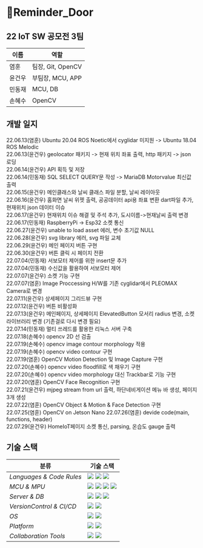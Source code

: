 # 🚪Reminder_Door

## 22 IoT SW 공모전 3팀

|이름|역할|
|---|--------|
|염훈|팀장, Git, OpenCV|
|윤건우|부팀장, MCU, APP|
|민동재|MCU, DB|
|손혜수|OpenCV|

##  개발 일지
22.06.13(염훈) Ubuntu 20.04 ROS Noetic에서 cyglidar 미지원 -> Ubuntu 18.04 ROS Melodic   
22.06.13(윤건우) geolocator 패키지 -> 현재 위치 좌표 출력, http 패키지 -> json 로딩   
22.06.14(윤건우) API 획득 및 저장   
22.06.14(민동재) SQL SELECT QUERY문 작성 -> MariaDB Motorvalue 최신값 출력   
22.06.15(윤건우) 메인클래스와 날씨 클래스 파일 분할, 날씨 레이아웃   
22.06.16(윤건우) 홈화면 날씨 위젯 출력, 공공데이터 api용 좌표 변환 dart파일 추가, 현재위치 json 데이터 이슈   
22.06.17(윤건우) 현재위치 이슈 해결 및 주석 추가, 도시이름->현재날씨 출력 변경   
22.06.17(민동재) RaspberryPi -> Esp32 소켓 통신   
22.06.27(윤건우) unable to load asset 에러, 변수 초기값 NULL   
22.06.28(윤건우) svg library 에러, svg 파일 교체   
22.06.29(윤건우) 메인 페이지 버튼 구현   
22.06.30(윤건우) 버튼 클릭 시 페이지 전환   
22.07.04(민동재) 서보모터 제어를 위한 insert문 추가   
22.07.04(민동재) 수신값을 활용하여 서보모터 제어   
22.07.07(윤건우) 소켓 기능 구현   
22.07.07(염훈) Image Proccessing H/W를 기존 cyglidar에서 PLEOMAX Camera로 변경   
22.07.11(윤건우) 상세페이지 그리드뷰 구현   
22.07.12(윤건우) 버튼 비활성화   
22.07.13(윤건우) 메인페이지, 상세페이지 ElevatedButton 모서리 radius 변경, 소켓 라이브러리 변경 (기존걸로 다시 변경 필요)  
22.07.14(민동재) 멀티 쓰레드를 활용한 리눅스 서버 구축    
22.07.18(손혜수) opencv 2D 선 검출     
22.07.19(손혜수) opencv image contour morphology 적용     
22.07.19(손혜수) opencv video contour 구현   
22.07.19(염훈) OpenCV Motion Detection 및 Image Capture 구현   
22.07.20(손혜수) opencv video floodfill로 색 채우기 구현   
22.07.20(손혜수) opencv video morphology 대신 Trackbar로 기능 구현   
22.07.20(염훈) OpenCV Face Recognition 구현   
22.07.21(윤건우) mjpeg stream from url 출력, 하단네비게이션 메뉴 바 생성, 페이지 3개 생성   
22.07.22(염훈) OpenCV Object & Motion & Face Detection 구현   
22.07.25(염훈) OpenCV on Jetson Nano
22.07.26(염훈) devide code(main, functions, header)   
22.07.29(윤건우) HomeIoT페이지 소켓 통신, parsing, 온습도 gauge 출력   

## 기술 스택

| <center>분류</center> |<center>기술 스택</center>|
| :-------------------- | :----------------------------------------------------------------------------------------------------------------------------------------------------------------------------------------------------------------------------------------------------------------------------------------------------------------------------------------------------------------------------------------------------------------------------------------- |
| *Languages & Code Rules*|<img src="https://img.shields.io/badge/C-A8B9CC?style=flat-square&logo=C&logoColor=white"/> <img src="https://img.shields.io/badge/C++-00599C?style=flat-square&logo=C%2B%2B&logoColor=white"/> <img src="https://img.shields.io/badge/Dart-0175C2?style=flat-square&logo=Dart&logoColor=white"/>|
| *MCU & MPU*| <img src="https://img.shields.io/badge/Arduino Pro Mini-00979D?style=flat-square&logo=Arduino&logoColor=white"/> <img src="https://img.shields.io/badge/ESP32-E7352C?style=flat-square&logo=Espressif&logoColor=white"/> <img src="https://img.shields.io/badge/Raspberry Pi 4-A22846?style=flat-square&logo=Raspberry Pi&logoColor=white"/> <img src="https://img.shields.io/badge/Jetson Nano-76B900?style=flat-square&logo=NVIDIA&logoColor=white"/> |
| *Server & DB*|<img src="https://img.shields.io/badge/Apache-D22128?style=flat-square&logo=Apache&logoColor=white"/> <img src="https://img.shields.io/badge/PHP-777BB4?style=flat-square&logo=PHP&logoColor=white"/> <img src="https://img.shields.io/badge/MySQL-4479A1?style=flat-square&logo=MySQL&logoColor=white"/>|
| *VersionControl & CI/CD*| <img src="https://img.shields.io/badge/Git-F05032?style=flat-square&logo=Git&logoColor=white"/> <img src="https://img.shields.io/badge/GitHub-181717?style=flat-square&logo=GitHub&logoColor=white"/>|
| *OS*|<img src="https://img.shields.io/badge/Windows 10-0078D6?style=flat-square&logo=Windows&logoColor=white"/> <img src="https://img.shields.io/badge/Ubuntu 18.04-E95420?style=flat-square&logo=Ubuntu&logoColor=white"/>|
| *Platform*| <img src="https://img.shields.io/badge/OpenCV-5C3EE8?style=flat-square&logo=OpenCV&logoColor=white"/> <img src="https://img.shields.io/badge/Flutter-02569B?style=flat-square&logo=Flutter&logoColor=white"/>|
| *Collaboration Tools*|<img src="https://img.shields.io/badge/Google Docs-4285F4?style=flat-square&logo=Google&logoColor=white"/>  <img src="https://img.shields.io/badge/Notion-000000?style=flat-square&logo=Notion&logoColor=white"/>|
